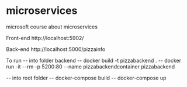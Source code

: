 # microservices
microsoft course about microservices


Front-end 
http://localhost:5902/

Back-end
http://localhost:5000/pizzainfo


To run
-- into folder backend 
-- docker build -t pizzabackend .
-- docker run -it --rm -p 5200:80 --name pizzabackendcontainer pizzabackend

-- into root folder
-- docker-compose build
-- docker-compose up

